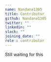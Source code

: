 ```yaml
---
name: Nandana1305
title: Contributor
github: Nandana1305
twitter: ""
linkedin: ""
slack: ""
joining_date: ""
role : contributor
---
```


Still waiting for this
